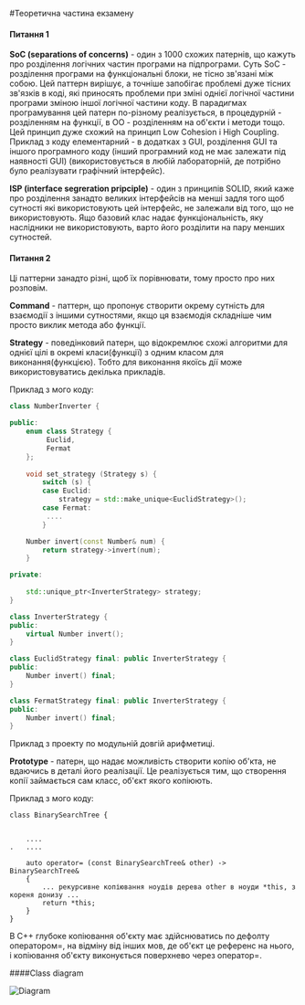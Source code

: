 #Теоретична частина екзамену

#### Питання 1

**SoC (separations of concerns)** - один з 1000 схожих патернів, що кажуть про розділення логічних частин програми на підпрограми.
Суть SoC - розділення програми на функціональні блоки, не тісно зв'язані між собою. 
Цей паттерн вирішує, а точніше запобігає проблемі дуже тісних зв'язків в коді, які приносять проблеми при зміні однієї логічної частини програми зміною іншої логічної частини коду.
В парадигмах програмування цей патерн по-різному реалізується, в процедурній - розділенням на функції, в ОО - розділенням на об'єкти і методи тощо.
Цей принцип дуже схожий на принцип Low Cohesion i High Coupling.
Приклад з коду елементарний - в додатках з GUI, розділення GUI та іншого програмного коду (інший програмний код не має залежати під наявності GUI)
(використовується в любій лабораторній, де потрібно було реалізувати графічний інтерфейс).

**ISP (interface segreration pripciple)** - один з принципів SOLID, який каже про розділення занадто великих інтерфейсів на менші задля того щоб сутності які використовують цей інтерфейс, не залежали від того, що не використовують.
Ящо базовий клас надає функціональність, яку наслідники не використовують, варто його розділити на пару менших сутностей. 

#### Питання 2

Ці паттерни занадто різні, щоб їх порівнювати, тому просто про них розповім.

**Command** - паттерн, що пропонує створити окрему сутність для взаємодії з іншими сутностями, якщо ця взаємодія складніше чим просто виклик метода або функції.


 
 **Strategy** - поведінковий патерн, що відокремлює схожі алгоритми для однієї цілі в окремі класи(функції) з одним класом для виконання(функцією). Тобто для виконання якоїсь дії може використовуватись декілька прикладів.

Приклад з мого коду:

```C++
class NumberInverter {

public:
    enum class Strategy {
         Euclid,
         Fermat
    };
    
    void set_strategy (Strategy s) {
        switch (s) { 
        case Euclid: 
            strategy = std::make_unique<EuclidStrategy>();  
        case Fermat:
         ....
        }

    Number invert(const Number& num) {
        return strategy->invert(num);
    }

private:
    
    std::unique_ptr<InverterStrategy> strategy;
}

class InverterStrategy {
public:
    virtual Number invert();
}

class EuclidStrategy final: public InverterStrategy {
public:
    Number invert() final;
}

class FermatStrategy final: public InverterStrategy {
public:
    Number invert() final;
}
```

Приклад з проекту по модульній довгій арифметиці.

**Prototype** - патерн, що надає можливість створити копію об'кта, не вдаючись в деталі його реалізації.
Це реалізується тим, що створення копії займається сам класс, об'єкт якого копіюють.

Приклад з мого коду:
```
class BinarySearchTree {


    ....
.   ....

    auto operator= (const BinarySearchTree& other) -> BinarySearchTree&
    {
        ... рекурсивне копіювання ноудів дерева other в ноуди *this, з кореня донизу ...
        return *this;
    }
}
```
В С++ глубоке копіювання об'єкту має здійснюватись по дефолту оператором=, на відміну від інших мов, де об'єкт це референс на нього, і копіювання об'єкту виконується поверхнево через оператор=.


####Class diagram

![Diagram](https://i.imgur.com/XPavi9i.png)

